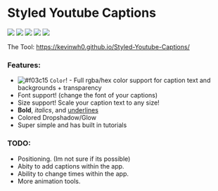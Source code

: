 # Styled Youtube Captions

<img src="https://img.shields.io/github/license/kevinwh0/Styled-Youtube-Captions" /> <img src="https://img.shields.io/github/issues-raw/kevinwh0/Styled-Youtube-Captions" /> <img src="https://img.shields.io/github/contributors/kevinwh0/Styled-Youtube-Captions" /> <img src="https://img.shields.io/github/forks/kevinwh0/Styled-Youtube-Captions?style=social" /> <img src="https://img.shields.io/github/stars/kevinwh0/Styled-Youtube-Captions?style=social" />

The Tool: https://kevinwh0.github.io/Styled-Youtube-Captions/

### Features:

- ![#f03c15](https://via.placeholder.com/15/f03c15/000000?text=+) `Color`! - Full rgba/hex color support for caption text and backgrounds + transparency
- Font support! (change the font of your captions)
- Size support! Scale your caption text to any size!
- **Bold**, _italics_, and <u>underlines</u>
- Colored Dropshadow/Glow
- Super simple and has built in tutorials

### TODO:

- Positioning. (Im not sure if its possible)
- Abity to add captions within the app.
- Ability to change times within the app.
- More animation tools.

